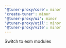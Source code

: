 ```yaml
---
'@tuner-proxy/core': minor
'create-tuner': minor
'@tuner-proxy/ui': minor
'@tuner-proxy/util': minor
'@tuner-proxy/vite': minor
---
```


Switch to esm modules
